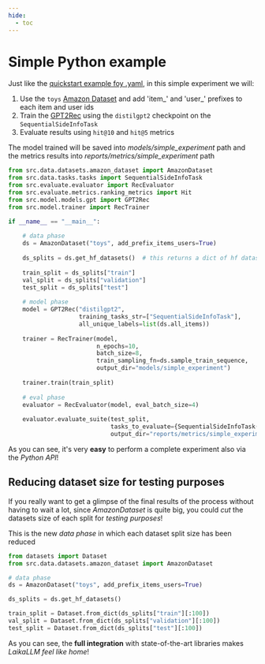 ```yaml
---
hide:
  - toc
---
```


# Simple Python example

Just like the [quickstart example foy .yaml](simple_yaml_example.md), in this simple experiment we will:

1. Use the `toys` [Amazon Dataset](../yaml_usage/available_implementations/available_datasets.md#amazondataset) and add 'item_' and 'user_' 
   prefixes to each item and user ids
2. Train the [GPT2Rec](../yaml_usage/available_implementations/available_models.md#gpt2rec) using the `distilgpt2` checkpoint on the 
   `SequentialSideInfoTask`
3. Evaluate results using `hit@10` and `hit@5` metrics

The model trained will be saved into *models/simple_experiment* path and the metrics results into
*reports/metrics/simple_experiment* path


```python title="Run the experiment"
from src.data.datasets.amazon_dataset import AmazonDataset
from src.data.tasks.tasks import SequentialSideInfoTask
from src.evaluate.evaluator import RecEvaluator
from src.evaluate.metrics.ranking_metrics import Hit
from src.model.models.gpt import GPT2Rec
from src.model.trainer import RecTrainer

if __name__ == "__main__":
    
    # data phase
    ds = AmazonDataset("toys", add_prefix_items_users=True)
    
    ds_splits = ds.get_hf_datasets()  # this returns a dict of hf datasets
    
    train_split = ds_splits["train"]
    val_split = ds_splits["validation"]
    test_split = ds_splits["test"]
    
    # model phase
    model = GPT2Rec("distilgpt2",
                    training_tasks_str=["SequentialSideInfoTask"],
                    all_unique_labels=list(ds.all_items))
    
    trainer = RecTrainer(model,
                         n_epochs=10,
                         batch_size=8,
                         train_sampling_fn=ds.sample_train_sequence,
                         output_dir="models/simple_experiment")
    
    trainer.train(train_split)
    
    # eval phase
    evaluator = RecEvaluator(model, eval_batch_size=4)
    
    evaluator.evaluate_suite(test_split,
                             tasks_to_evaluate={SequentialSideInfoTask(): [Hit(k=10), Hit(k=5)]},
                             output_dir="reports/metrics/simple_experiment")
```

As you can see, it's very **easy** to perform a complete experiment also via the *Python API*!


## Reducing dataset size for testing purposes

If you really want to  get a glimpse of the final results of the process without having to wait a lot, 
since *AmazonDataset* is quite big, you could *cut* the datasets size of each split for *testing purposes*!

This is the new *data phase* in which each dataset split size has been reduced

```python title="Data phase with reduced dataset size for testing"
from datasets import Dataset
from src.data.datasets.amazon_dataset import AmazonDataset

# data phase
ds = AmazonDataset("toys", add_prefix_items_users=True)

ds_splits = ds.get_hf_datasets()

train_split = Dataset.from_dict(ds_splits["train"][:100])
val_split = Dataset.from_dict(ds_splits["validation"][:100])
test_split = Dataset.from_dict(ds_splits["test"][:100])
```

As you can see, the **full integration** with state-of-the-art libraries makes *LaikaLLM feel like home*!
